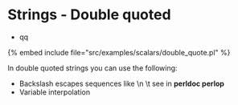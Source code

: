 # Strings - Double quoted

* qq

{% embed include file="src/examples/scalars/double_quote.pl" %}


In double quoted strings you can use the following:

* Backslash escapes sequences like \n \t see in **perldoc perlop**
* Variable interpolation



